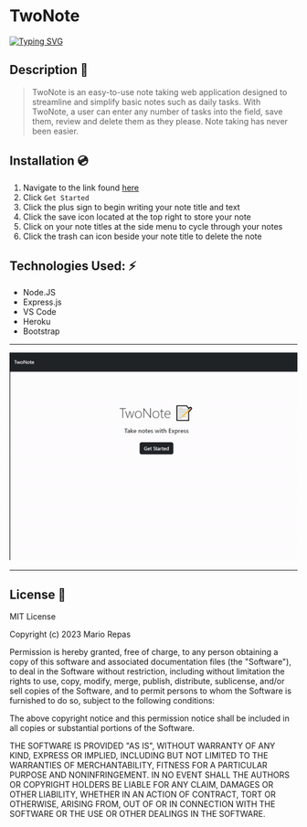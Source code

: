 # TwoNote

[![Typing SVG](https://readme-typing-svg.herokuapp.com?font=Fira+Code&pause=1000&width=435&lines=Kind+of+like+OneNote)](https://git.io/typing-svg)

## Description 📜
>TwoNote is an easy-to-use note taking web application designed to streamline and simplify basic notes such as daily tasks. With TwoNote, a user can enter any number of tasks into the field, save them, review and delete them as they please. Note taking has never been easier. 

## Installation 💿
1. Navigate to the link found [here](https://twonote.herokuapp.com/)
2. Click `Get Started`
3. Click the plus sign to begin writing your note title and text
4. Click the save icon located at the top right to store your note
5. Click on your note titles at the side menu to cycle through your notes
6. Click the trash can icon beside your note title to delete the note



## Technologies Used: ⚡

* Node.JS
* Express.js
* VS Code
* Heroku
* Bootstrap


---

![image](./Assets/images/TwoNote.gif)

---


## License 🔑

MIT License

Copyright (c) 2023 Mario Repas

Permission is hereby granted, free of charge, to any person obtaining a copy
of this software and associated documentation files (the "Software"), to deal
in the Software without restriction, including without limitation the rights
to use, copy, modify, merge, publish, distribute, sublicense, and/or sell
copies of the Software, and to permit persons to whom the Software is
furnished to do so, subject to the following conditions:

The above copyright notice and this permission notice shall be included in all
copies or substantial portions of the Software.

THE SOFTWARE IS PROVIDED "AS IS", WITHOUT WARRANTY OF ANY KIND, EXPRESS OR
IMPLIED, INCLUDING BUT NOT LIMITED TO THE WARRANTIES OF MERCHANTABILITY,
FITNESS FOR A PARTICULAR PURPOSE AND NONINFRINGEMENT. IN NO EVENT SHALL THE
AUTHORS OR COPYRIGHT HOLDERS BE LIABLE FOR ANY CLAIM, DAMAGES OR OTHER
LIABILITY, WHETHER IN AN ACTION OF CONTRACT, TORT OR OTHERWISE, ARISING FROM,
OUT OF OR IN CONNECTION WITH THE SOFTWARE OR THE USE OR OTHER DEALINGS IN THE
SOFTWARE.